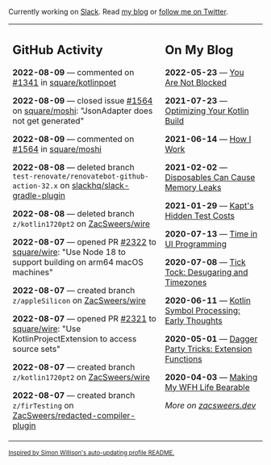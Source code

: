 Currently working on [Slack](https://slack.com/). Read [my blog](https://zacsweers.dev/) or [follow me on Twitter](https://twitter.com/ZacSweers).

<table><tr><td valign="top" width="60%">

## GitHub Activity
<!-- githubActivity starts -->
**2022-08-09** — commented on [#1341](https://github.com/square/kotlinpoet/issues/1341#issuecomment-1209852353) in [square/kotlinpoet](https://github.com/square/kotlinpoet)

**2022-08-09** — closed issue [#1564](https://github.com/square/moshi/issues/1564) on [square/moshi](https://github.com/square/moshi): "JsonAdapter does not get generated"

**2022-08-09** — commented on [#1564](https://github.com/square/moshi/issues/1564#issuecomment-1209849964) in [square/moshi](https://github.com/square/moshi)

**2022-08-08** — deleted branch `test-renovate/renovatebot-github-action-32.x` on [slackhq/slack-gradle-plugin](https://github.com/slackhq/slack-gradle-plugin)

**2022-08-08** — deleted branch `z/kotlin1720pt2` on [ZacSweers/wire](https://github.com/ZacSweers/wire)

**2022-08-07** — opened PR [#2322](https://github.com/square/wire/pull/2322) to [square/wire](https://github.com/square/wire): "Use Node 18 to support building on arm64 macOS machines"

**2022-08-07** — created branch `z/appleSilicon` on [ZacSweers/wire](https://github.com/ZacSweers/wire)

**2022-08-07** — opened PR [#2321](https://github.com/square/wire/pull/2321) to [square/wire](https://github.com/square/wire): "Use KotlinProjectExtension to access source sets"

**2022-08-07** — created branch `z/kotlin1720pt2` on [ZacSweers/wire](https://github.com/ZacSweers/wire)

**2022-08-07** — created branch `z/firTesting` on [ZacSweers/redacted-compiler-plugin](https://github.com/ZacSweers/redacted-compiler-plugin)
<!-- githubActivity ends -->
</td><td valign="top" width="40%">

## On My Blog
<!-- blog starts -->
**2022-05-23** — [You Are Not Blocked](https://www.zacsweers.dev/you-are-not-blocked/)

**2021-07-23** — [Optimizing Your Kotlin Build](https://www.zacsweers.dev/optimizing-your-kotlin-build/)

**2021-06-14** — [How I Work](https://www.zacsweers.dev/how-i-work/)

**2021-02-02** — [Disposables Can Cause Memory Leaks](https://www.zacsweers.dev/disposables-can-cause-memory-leaks/)

**2021-01-29** — [Kapt's Hidden Test Costs](https://www.zacsweers.dev/kapts-hidden-test-costs/)

**2020-07-13** — [Time in UI Programming](https://www.zacsweers.dev/time-in-ui/)

**2020-07-08** — [Tick Tock: Desugaring and Timezones](https://www.zacsweers.dev/ticktock-desugaring-timezones/)

**2020-06-11** — [Kotlin Symbol Processing: Early Thoughts](https://www.zacsweers.dev/kotlin-symbol-processor-early-thoughts/)

**2020-05-01** — [Dagger Party Tricks: Extension Functions](https://www.zacsweers.dev/dagger-party-tricks-extension-functions/)

**2020-04-03** — [Making My WFH Life Bearable](https://www.zacsweers.dev/making-wfh-life-bearable/)
<!-- blog ends -->
_More on [zacsweers.dev](https://zacsweers.dev/)_
</td></tr></table>

<sub><a href="https://simonwillison.net/2020/Jul/10/self-updating-profile-readme/">Inspired by Simon Willison's auto-updating profile README.</a></sub>